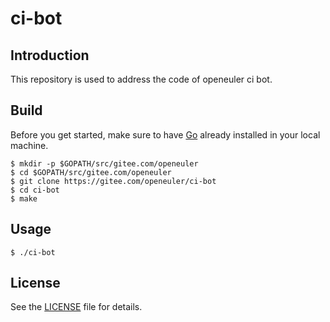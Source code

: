 # ci-bot

## Introduction

This repository is used to address the code of openeuler ci bot.

## Build

Before you get started, make sure to have [Go](https://golang.org/) already installed in your local machine.

```
$ mkdir -p $GOPATH/src/gitee.com/openeuler
$ cd $GOPATH/src/gitee.com/openeuler
$ git clone https://gitee.com/openeuler/ci-bot
$ cd ci-bot
$ make
```

## Usage

```
$ ./ci-bot
```

## License

See the [LICENSE](LICENSE) file for details.
